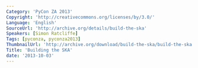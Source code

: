 ```yaml
---
Category: 'PyCon ZA 2013'
Copyright: 'http://creativecommons.org/licenses/by/3.0/'
Language: 'English'
SourceUrl: 'http://archive.org/details/build-the-ska'
Speakers: [Simon Ratcliffe]
Tags: [pyconza, pyconza2013]
ThumbnailUrl: 'http://archive.org/download/build-the-ska/build-the-ska.thumbs/build-the-ska_001230.jpg'
Title: 'Building the SKA'
date: '2013-10-03'
---
```

